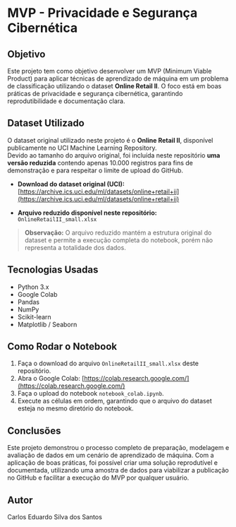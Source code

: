 
# MVP - Privacidade e Segurança Cibernética

## Objetivo
Este projeto tem como objetivo desenvolver um MVP (Minimum Viable Product) para aplicar técnicas de aprendizado de máquina 
em um problema de classificação utilizando o dataset **Online Retail II**. 
O foco está em boas práticas de privacidade e segurança cibernética, garantindo reprodutibilidade e documentação clara.

## Dataset Utilizado
O dataset original utilizado neste projeto é o **Online Retail II**, disponível publicamente no UCI Machine Learning Repository.  
Devido ao tamanho do arquivo original, foi incluída neste repositório **uma versão reduzida** contendo apenas 10.000 registros 
para fins de demonstração e para respeitar o limite de upload do GitHub.

- **Download do dataset original (UCI):**
  [https://archive.ics.uci.edu/ml/datasets/online+retail+ii](https://archive.ics.uci.edu/ml/datasets/online+retail+ii)

- **Arquivo reduzido disponível neste repositório:**
  `OnlineRetailII_small.xlsx`

> **Observação:**
> O arquivo reduzido mantém a estrutura original do dataset e permite a execução completa do notebook, porém não representa a totalidade dos dados.

## Tecnologias Usadas
- Python 3.x
- Google Colab
- Pandas
- NumPy
- Scikit-learn
- Matplotlib / Seaborn

## Como Rodar o Notebook
1. Faça o download do arquivo `OnlineRetailII_small.xlsx` deste repositório.
2. Abra o Google Colab: [https://colab.research.google.com/](https://colab.research.google.com/)
3. Faça o upload do notebook `notebook_colab.ipynb`.
4. Execute as células em ordem, garantindo que o arquivo do dataset esteja no mesmo diretório do notebook.

## Conclusões
Este projeto demonstrou o processo completo de preparação, modelagem e avaliação de dados em um cenário de aprendizado de máquina. 
Com a aplicação de boas práticas, foi possível criar uma solução reprodutível e documentada, utilizando uma amostra de dados para 
viabilizar a publicação no GitHub e facilitar a execução do MVP por qualquer usuário.

## Autor
Carlos Eduardo Silva dos Santos
